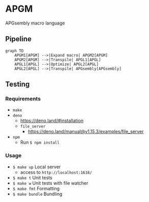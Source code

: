 # APGM

APGsembly macro language

## Pipeline
```mermaid
graph TD
    APGM1[APGM] -->|Expand macro| APGM2[APGM]
    APGM2[APGM] -->|Transpile| APGL1[APGL]
    APGL1[APGL] -->|Optimize| APGL2[APGL]
    APGL2[APGL] -->|Transpile| APGsembly[APGsembly]
```

## Testing

### Requirements

- `make`
- `deno`
  - https://deno.land/#installation
  - `file_server`
    - https://deno.land/manual@v1.15.3/examples/file_server
- `npm`
  - Run `$ npm install`

### Usage

- `$ make up` Local server
  - access to `http://localhost:1618/`
- `$ make t` Unit tests
- `$ make w` Unit tests with file watcher
- `$ make fmt` Formatting
- `$ make bundle` Bundling
